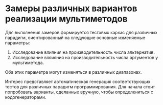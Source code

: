 # Замеры различных вариантов реализации мультиметодов

Для выполнения замеров формируется тестовых каркас для различных парадигм, оиентированный на следующие основные изменяемые параметры:

1. Исследование влияния на производительность числа альтернатив.
2. Исследование вляияния на производительность числа аргументов у мультиметода.

Оба этих параметра могут изменяться в различных диапазонах.

Интерес представляет автоматическая генерация соответствующих тестов для различных парадигм программирования. Для начала стоит попробовать варианты, сделанные вручную, чтобы определениться с кодогенераторами.
